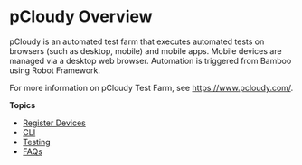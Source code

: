 # pCloudy Overview

pCloudy is an automated test farm that executes automated tests on browsers (such as desktop, mobile) and mobile apps. Mobile devices are managed via a desktop web browser. Automation is triggered from Bamboo using Robot Framework.

For more information on pCloudy Test Farm, see https://www.pcloudy.com/.


**Topics**  

- [Register Devices](pcloudy-register-devices)
- [CLI](pcloudy-cli)
- [Testing](pcloudy-testing)
- [FAQs](pcloudy-faqs)


<!--- [Roles and Permissions](#roles-and-permissions)-->
<!--- [Access pCloudy]()-->
<!--- [Additional Resources]()-->

<!--
## Roles and Permissions

-->